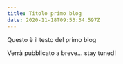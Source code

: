 ```yaml
---
title: Titolo primo blog
date: 2020-11-18T09:53:34.597Z
---
```

Questo è il testo del primo blog

Verrà pubblicato a breve... stay tuned!